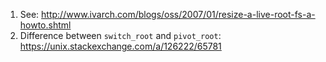 1. See: http://www.ivarch.com/blogs/oss/2007/01/resize-a-live-root-fs-a-howto.shtml
2. Difference between `switch_root` and `pivot_root`: https://unix.stackexchange.com/a/126222/65781
